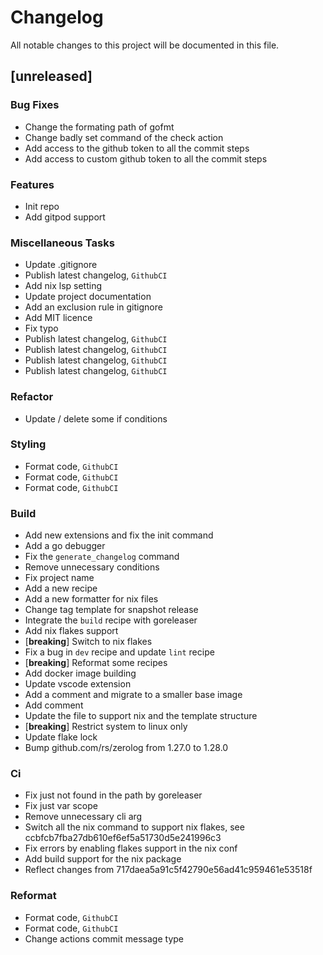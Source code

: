 # Changelog

All notable changes to this project will be documented in this file.

## [unreleased]

### Bug Fixes

- Change the formating path of gofmt
- Change badly set command of the check action
- Add access to the github token to all the commit steps
- Add access to custom github token to all the commit steps

### Features

- Init repo
- Add gitpod support

### Miscellaneous Tasks

- Update .gitignore
- Publish latest changelog, `GithubCI`
- Add nix lsp setting
- Update project documentation
- Add an exclusion rule in gitignore
- Add MIT licence
- Fix typo
- Publish latest changelog, `GithubCI`
- Publish latest changelog, `GithubCI`
- Publish latest changelog, `GithubCI`
- Publish latest changelog, `GithubCI`

### Refactor

- Update / delete some if conditions

### Styling

- Format code, `GithubCI`
- Format code, `GithubCI`
- Format code, `GithubCI`

### Build

- Add new extensions and fix the init command
- Add a go debugger
- Fix the `generate_changelog` command
- Remove unnecessary conditions
- Fix project name
- Add a new recipe
- Add a new formatter for nix files
- Change tag template for snapshot release
- Integrate the `build` recipe with goreleaser
- Add nix flakes support
- [**breaking**] Switch to nix flakes
- Fix a bug in `dev` recipe and update `lint` recipe
- [**breaking**] Reformat some recipes
- Add docker image building
- Update vscode extension
- Add a comment and migrate to a smaller base image
- Add comment
- Update the file to support nix and the template structure
- [**breaking**] Restrict system to linux only
- Update flake lock
- Bump github.com/rs/zerolog from 1.27.0 to 1.28.0

### Ci

- Fix just not found in the path by goreleaser
- Fix just var scope
- Remove unnecessary cli arg
- Switch all the nix command to support nix flakes, see ccbfcb7fba27db610ef6ef5a51730d5e241996c3
- Fix errors by enabling flakes support in the nix conf
- Add build support for the nix package
- Reflect changes from 717daea5a91c5f42790e56ad41c959461e53518f

### Reformat

- Format code, `GithubCI`
- Format code, `GithubCI`
- Change actions commit message type

<!-- generated by git-cliff -->
